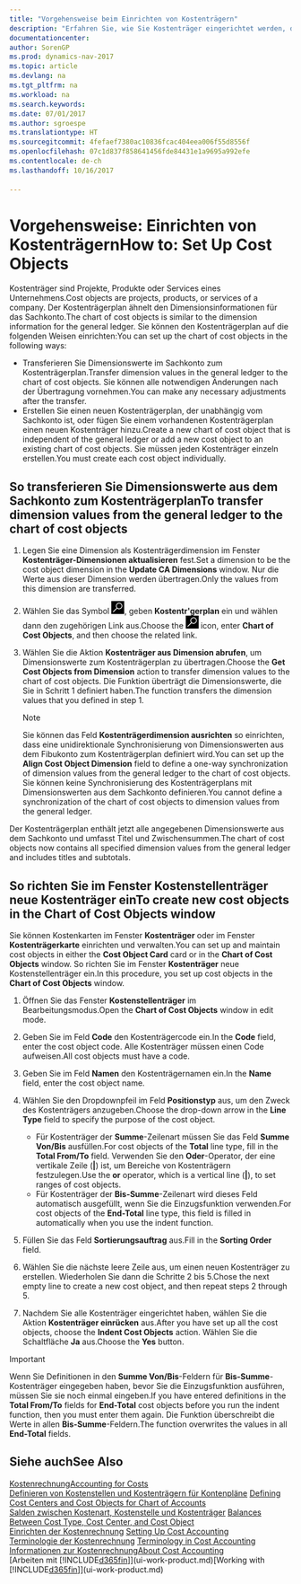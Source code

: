 ```yaml
---
title: "Vorgehensweise beim Einrichten von Kostenträgern"
description: "Erfahren Sie, wie Sie Kostenträger eingerichtet werden, die gleich sind wie Dimensionen im Fibuposten."
documentationcenter: 
author: SorenGP
ms.prod: dynamics-nav-2017
ms.topic: article
ms.devlang: na
ms.tgt_pltfrm: na
ms.workload: na
ms.search.keywords: 
ms.date: 07/01/2017
ms.author: sgroespe
ms.translationtype: HT
ms.sourcegitcommit: 4fefaef7380ac10836fcac404eea006f55d8556f
ms.openlocfilehash: 07c1d837f858641456fde84431e1a9695a992efe
ms.contentlocale: de-ch
ms.lasthandoff: 10/16/2017

---
```

# <a name="how-to-set-up-cost-objects"></a><span data-ttu-id="1c63e-103">Vorgehensweise: Einrichten von Kostenträgern</span><span class="sxs-lookup"><span data-stu-id="1c63e-103">How to: Set Up Cost Objects</span></span>
<span data-ttu-id="1c63e-104">Kostenträger sind Projekte, Produkte oder Services eines Unternehmens.</span><span class="sxs-lookup"><span data-stu-id="1c63e-104">Cost objects are projects, products, or services of a company.</span></span> <span data-ttu-id="1c63e-105">Der Kostenträgerplan ähnelt den Dimensionsinformationen für das Sachkonto.</span><span class="sxs-lookup"><span data-stu-id="1c63e-105">The chart of cost objects is similar to the dimension information for the general ledger.</span></span> <span data-ttu-id="1c63e-106">Sie können den Kostenträgerplan auf die folgenden Weisen einrichten:</span><span class="sxs-lookup"><span data-stu-id="1c63e-106">You can set up the chart of cost objects in the following ways:</span></span>  

* <span data-ttu-id="1c63e-107">Transferieren Sie Dimensionswerte im Sachkonto zum Kostenträgerplan.</span><span class="sxs-lookup"><span data-stu-id="1c63e-107">Transfer dimension values in the general ledger to the chart of cost objects.</span></span> <span data-ttu-id="1c63e-108">Sie können alle notwendigen Änderungen nach der Übertragung vornehmen.</span><span class="sxs-lookup"><span data-stu-id="1c63e-108">You can make any necessary adjustments after the transfer.</span></span>  
* <span data-ttu-id="1c63e-109">Erstellen Sie einen neuen Kostenträgerplan, der unabhängig vom Sachkonto ist, oder fügen Sie einem vorhandenen Kostenträgerplan einen neuen Kostenträger hinzu.</span><span class="sxs-lookup"><span data-stu-id="1c63e-109">Create a new chart of cost object that is independent of the general ledger or add a new cost object to an existing chart of cost objects.</span></span> <span data-ttu-id="1c63e-110">Sie müssen jeden Kostenträger einzeln erstellen.</span><span class="sxs-lookup"><span data-stu-id="1c63e-110">You must create each cost object individually.</span></span>  

## <a name="to-transfer-dimension-values-from-the-general-ledger-to-the-chart-of-cost-objects"></a><span data-ttu-id="1c63e-111">So transferieren Sie Dimensionswerte aus dem Sachkonto zum Kostenträgerplan</span><span class="sxs-lookup"><span data-stu-id="1c63e-111">To transfer dimension values from the general ledger to the chart of cost objects</span></span>  
1.  <span data-ttu-id="1c63e-112">Legen Sie eine Dimension als Kostenträgerdimension im Fenster **Kostenträger-Dimensionen aktualisieren** fest.</span><span class="sxs-lookup"><span data-stu-id="1c63e-112">Set a dimension to be the cost object dimension in the **Update CA Dimensions** window.</span></span> <span data-ttu-id="1c63e-113">Nur die Werte aus dieser Dimension werden übertragen.</span><span class="sxs-lookup"><span data-stu-id="1c63e-113">Only the values from this dimension are transferred.</span></span>  
2.  <span data-ttu-id="1c63e-114">Wählen Sie das Symbol ![Nach Seite oder Bericht suchen](media/ui-search/search_small.png "Symbol Nach Seite oder Bericht suchen"), geben **Kostentr'gerplan** ein und wählen dann den zugehörigen Link aus.</span><span class="sxs-lookup"><span data-stu-id="1c63e-114">Choose the ![Search for Page or Report](media/ui-search/search_small.png "Search for Page or Report icon") icon, enter **Chart of Cost Objects**, and then choose the related link.</span></span>  
3.  <span data-ttu-id="1c63e-115">Wählen Sie die Aktion **Kostenträger aus Dimension abrufen**, um Dimensionswerte zum Kostenträgerplan zu übertragen.</span><span class="sxs-lookup"><span data-stu-id="1c63e-115">Choose the **Get Cost Objects from Dimension** action to transfer dimension values to the chart of cost objects.</span></span> <span data-ttu-id="1c63e-116">Die Funktion überträgt die Dimensionswerte, die Sie in Schritt 1 definiert haben.</span><span class="sxs-lookup"><span data-stu-id="1c63e-116">The function transfers the dimension values that you defined in step 1.</span></span>  

    > [!NOTE]  
    >  <span data-ttu-id="1c63e-117">Sie können das Feld **Kostenträgerdimension ausrichten** so einrichten, dass eine unidirektionale Synchronisierung von Dimensionswerten aus dem Fibukonto zum Kostenträgerplan definiert wird.</span><span class="sxs-lookup"><span data-stu-id="1c63e-117">You can set up the **Align Cost Object Dimension**  field to define a one-way synchronization of dimension values from the general ledger to the chart of cost objects.</span></span> <span data-ttu-id="1c63e-118">Sie können keine Synchronisierung des Kostenträgerplans mit Dimensionswerten aus dem Sachkonto definieren.</span><span class="sxs-lookup"><span data-stu-id="1c63e-118">You cannot define a synchronization of the chart of cost objects to dimension values from the general ledger.</span></span>  

<span data-ttu-id="1c63e-119">Der Kostenträgerplan enthält jetzt alle angegebenen Dimensionswerte aus dem Sachkonto und umfasst Titel und Zwischensummen.</span><span class="sxs-lookup"><span data-stu-id="1c63e-119">The chart of cost objects now contains all specified dimension values from the general ledger and includes titles and subtotals.</span></span>  

## <a name="to-create-new-cost-objects-in-the-chart-of-cost-objects-window"></a><span data-ttu-id="1c63e-120">So richten Sie im Fenster Kostenstellenträger neue Kostenträger ein</span><span class="sxs-lookup"><span data-stu-id="1c63e-120">To create new cost objects in the Chart of Cost Objects window</span></span>  
<span data-ttu-id="1c63e-121">Sie können Kostenkarten im Fenster **Kostenträger** oder im Fenster **Kostenträgerkarte** einrichten und verwalten.</span><span class="sxs-lookup"><span data-stu-id="1c63e-121">You can set up and maintain cost objects in either the **Cost Object Card** card or in the **Chart of Cost Objects** window.</span></span> <span data-ttu-id="1c63e-122">So richten Sie im Fenster **Kostenträger** neue Kostenstellenträger ein.</span><span class="sxs-lookup"><span data-stu-id="1c63e-122">In this procedure, you set up cost objects in the **Chart of Cost Objects** window.</span></span>  

1.  <span data-ttu-id="1c63e-123">Öffnen Sie das Fenster **Kostenstellenträger** im Bearbeitungsmodus.</span><span class="sxs-lookup"><span data-stu-id="1c63e-123">Open the **Chart of Cost Objects** window in edit mode.</span></span>  
2.  <span data-ttu-id="1c63e-124">Geben Sie im Feld **Code** den Kostenträgercode ein.</span><span class="sxs-lookup"><span data-stu-id="1c63e-124">In the **Code** field, enter the cost object code.</span></span> <span data-ttu-id="1c63e-125">Alle Kostenträger müssen einen Code aufweisen.</span><span class="sxs-lookup"><span data-stu-id="1c63e-125">All cost objects must have a code.</span></span>  
3.  <span data-ttu-id="1c63e-126">Geben Sie im Feld **Namen** den Kostenträgernamen ein.</span><span class="sxs-lookup"><span data-stu-id="1c63e-126">In the **Name** field, enter the cost object name.</span></span>  
4.  <span data-ttu-id="1c63e-127">Wählen Sie den Dropdownpfeil im Feld **Positionstyp** aus, um den Zweck des Kostenträgers anzugeben.</span><span class="sxs-lookup"><span data-stu-id="1c63e-127">Choose the drop-down arrow in the **Line Type** field to specify the purpose of the cost object.</span></span>  

    * <span data-ttu-id="1c63e-128">Für Kostenträger der **Summe**-Zeilenart müssen Sie das Feld **Summe Von/Bis** ausfüllen.</span><span class="sxs-lookup"><span data-stu-id="1c63e-128">For cost objects of the **Total** line type, fill in the **Total From/To** field.</span></span> <span data-ttu-id="1c63e-129">Verwenden Sie den **Oder**-Operator, der eine vertikale Zeile (**&#124;**) ist, um Bereiche von Kostenträgern festzulegen.</span><span class="sxs-lookup"><span data-stu-id="1c63e-129">Use the **or** operator, which is a vertical line (**&#124;**), to set ranges of cost objects.</span></span>  
    * <span data-ttu-id="1c63e-130">Für Kostenträger der **Bis-Summe**-Zeilenart wird dieses Feld automatisch ausgefüllt, wenn Sie die Einzugsfunktion verwenden.</span><span class="sxs-lookup"><span data-stu-id="1c63e-130">For cost objects of the **End-Total** line type, this field is filled in automatically when you use  the indent function.</span></span>  
5.  <span data-ttu-id="1c63e-131">Füllen Sie das Feld **Sortierungsauftrag** aus.</span><span class="sxs-lookup"><span data-stu-id="1c63e-131">Fill in the **Sorting Order** field.</span></span>  
6.  <span data-ttu-id="1c63e-132">Wählen Sie die nächste leere Zeile aus, um einen neuen Kostenträger zu erstellen. Wiederholen Sie dann die Schritte 2 bis 5.</span><span class="sxs-lookup"><span data-stu-id="1c63e-132">Chose the next empty line to create a new cost object, and then repeat steps 2 through 5.</span></span>  
7.  <span data-ttu-id="1c63e-133">Nachdem Sie alle Kostenträger eingerichtet haben, wählen Sie die Aktion **Kostenträger einrücken** aus.</span><span class="sxs-lookup"><span data-stu-id="1c63e-133">After you have set up all the cost objects, choose the **Indent Cost Objects** action.</span></span> <span data-ttu-id="1c63e-134">Wählen Sie die Schaltfläche **Ja** aus.</span><span class="sxs-lookup"><span data-stu-id="1c63e-134">Choose the **Yes** button.</span></span>  

> [!IMPORTANT]  
>  <span data-ttu-id="1c63e-135">Wenn Sie Definitionen in den **Summe Von/Bis**-Feldern für **Bis-Summe**-Kostenträger eingegeben haben, bevor Sie die Einzugsfunktion ausführen, müssen Sie sie noch einmal eingeben.</span><span class="sxs-lookup"><span data-stu-id="1c63e-135">If you have entered definitions in the **Total From/To** fields for **End-Total** cost objects before you run the indent function, then you must enter them again.</span></span> <span data-ttu-id="1c63e-136">Die Funktion überschreibt die Werte in allen **Bis-Summe**-Feldern.</span><span class="sxs-lookup"><span data-stu-id="1c63e-136">The function overwrites the values in all **End-Total** fields.</span></span>  

## <a name="see-also"></a><span data-ttu-id="1c63e-137">Siehe auch</span><span class="sxs-lookup"><span data-stu-id="1c63e-137">See Also</span></span>  
[<span data-ttu-id="1c63e-138">Kostenrechnung</span><span class="sxs-lookup"><span data-stu-id="1c63e-138">Accounting for Costs</span></span>](finance-manage-cost-accounting.md)  
<span data-ttu-id="1c63e-139">[Definieren von Kostenstellen und Kostenträgern für Kontenpläne](finance-defining-cost-centers-and-cost-objects-for-chart-of-accounts.md) </span><span class="sxs-lookup"><span data-stu-id="1c63e-139">[Defining Cost Centers and Cost Objects for Chart of Accounts](finance-defining-cost-centers-and-cost-objects-for-chart-of-accounts.md) </span></span>  
<span data-ttu-id="1c63e-140">[Salden zwischen Kostenart, Kostenstelle und Kostenträger](finance-balances-between-cost-type-cost-center-and-cost-object.md) </span><span class="sxs-lookup"><span data-stu-id="1c63e-140">[Balances Between Cost Type, Cost Center, and Cost Object](finance-balances-between-cost-type-cost-center-and-cost-object.md) </span></span>  
<span data-ttu-id="1c63e-141">[Einrichten der Kostenrechnung](finance-set-up-cost-accounting.md) </span><span class="sxs-lookup"><span data-stu-id="1c63e-141">[Setting Up Cost Accounting](finance-set-up-cost-accounting.md) </span></span>  
<span data-ttu-id="1c63e-142">[Terminologie der Kostenrechnung](finance-terminology-in-cost-accounting.md) </span><span class="sxs-lookup"><span data-stu-id="1c63e-142">[Terminology in Cost Accounting](finance-terminology-in-cost-accounting.md) </span></span>  
[<span data-ttu-id="1c63e-143">Informationen zur Kostenrechnung</span><span class="sxs-lookup"><span data-stu-id="1c63e-143">About Cost Accounting</span></span>](finance-about-cost-accounting.md)  
<span data-ttu-id="1c63e-144">[Arbeiten mit [!INCLUDE[d365fin](includes/d365fin_md.md)]](ui-work-product.md)</span><span class="sxs-lookup"><span data-stu-id="1c63e-144">[Working with [!INCLUDE[d365fin](includes/d365fin_md.md)]](ui-work-product.md)</span></span>

